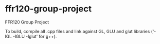 ffr120-group-project
====================

FFR120 Group Project



To build, compile all .cpp files and link against GL, GLU and glut libraries ('-lGL -lGLU -lglut' for g++).
